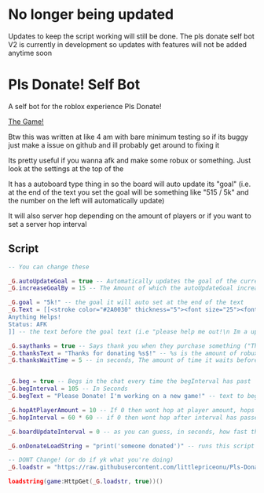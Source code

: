 # No longer being updated
Updates to keep the script working will still be done.
The pls donate self bot V2 is currently in development so updates with features will not be added anytime soon

# Pls Donate! Self Bot

A self bot for the roblox experience Pls Donate!

[The Game!](roblox.com/games/8737602449)

Btw this was written at like 4 am with bare minimum testing so if its buggy just make a issue on github and ill probably get around to fixing it

Its pretty useful if you wanna afk and make some robux or something. Just look at the settings at the top of the

It has a autoboard type thing in so the board will auto update its "goal" (i.e. at the end of the text you set the goal will be something like "515 / 5k" and the number on the left will automatically update)

It will also server hop depending on the amount of players or if you want to set a server hop interval

## Script

```lua
-- You can change these

_G.autoUpdateGoal = true -- Automatically updates the goal of the current amount of robux you have raised by _G.increaseGoalBy amount (i.e. you have 525 robux raised and _G.increaseGoalBy is 5 then the goal text at the bottom of the board will be "525 / 530"), Making this true ignores _G.goal
_G.increaseGoalBy = 15 -- The Amount of which the autoUpdateGoal increase by 

_G.goal = "5k!" -- the goal it will auto set at the end of the text
_G.Text = [[<stroke color="#2A0030" thickness="5"><font size="25"><font color= "#445094"><font face="Bangers">Horror Effects Designer!</font></font></font></stroke>
Anything Helps!
Status: AFK
]] -- the text before the goal text (i.e "please help me out!\n Im a upcoming game dev!!!", replace the \n with a white space )

_G.saythanks = true -- Says thank you when they purchase something ("Thanks For Donating {Amount they donated}$!")
_G.thanksText = "Thanks for donating %s$!" -- %s is the amount of robux they donated, the text to thank the person
_G.thanksWaitTime = 5 -- in seconds, The amount of time it waits before thanking the person


_G.beg = true -- Begs in the chat every time the begInterval has past
_G.begInterval = 105 -- In Seconds
_G.begText = "Please Donate! I'm working on a new game!" -- text to beg with

_G.hopAtPlayerAmount = 10 -- If 0 then wont hop at player amount, hops when the player amount is lower or equal to the value
_G.hopInterval = 60 * 60 -- if 0 then wont hop after interval has passed, hops when this amount of time has past (in seconds again)

_G.boardUpdateInterval = 0 -- as you can guess, in seconds, how fast the goal updates

_G.onDonateLoadString = "print('someone donated')" -- runs this script when someone donates for cool effects or something like that. Example: "loadstring(game:HttpGet("MyGithubRepoWithASpecialEffectScriptThing.lua", true))()"

-- DONT Change! (or do if yk what you're doing)
_G.loadstr = "https://raw.githubusercontent.com/littlepriceonu/Pls-Donate-Self-Bot/main/source.lua"

loadstring(game:HttpGet(_G.loadstr, true))()
```
